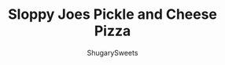 ---
layout: ../../layouts/MarkdownPostLayout.astro
title: Sloppy Joes Pickle and Cheese Pizza
author: ShugarySweets
pubDate: 2019-01-15
description: "Sloppy Joes Pizza is two kid favorites in one dish! Seasoned ground beef, Dill pickles and plenty of gooey cheese are baked on a homemade crust in this fun family meal idea"
image_url: https://www.shugarysweets.com/wp-content/uploads/2014/12/sloppy-joe-pizza-4.jpg
tags: ["Main Dish","American"]
calories: 318
protein: 15
carbohydrates: 33
fats: 14
fiber: 2
ingredients: ["3 1/2 cups all-purpose flour","1 envelope Fleischmann's® Pizza Crust Yeast or Rapid Rise Yeast","1 1/2 Tablespoons granulated sugar","1 1/2 teaspoon kosher salt","1 1/3 cup very warm water (120 degree F to 130 degree F)","1/3 cup vegetable oil","1 pound lean ground beef","1/4 teaspoon marjoram","1/2 teaspoon paprika","1 Tablespoon minced onion","1/2 teaspoon kosher salt","1/2 teaspoon cornstarch","1/4 teaspoon garlic powder","1/4 teaspoon dry mustard","1/4 teaspoon celery seed","3/4 teaspoon chili powder","2 teaspoons granulated sugar","1/2 cup water","1 cup tomato sauce","2 cups shredded mozzarella cheese","2 cups shredded cheddar cheese","1 1/2 cups diced dill pickles"]
serves: 20
time: "38 minutes"
prepTime: "20 minutes"
instructions: ["Preheat oven to 425 degree F.","For the crust: In a large bowl, combine 2 cup of all-purpose flour, undissolved yeast, sugar and salt. Add very warm water and oil, mixing until well blended. (I used my electric mixer with paddle attachment). Gradually add the remaining flour to make a soft dough. The dough should form a ball and will be slightly sticky.","Knead dough on a floured surface until smooth and elastic, for about 4 minutes (I used my electric mixer with dough hook attachment for this part instead, it worked great!!). Divide dough in half and cover with a clean dry towel until toppings are ready.","Cook and crumble the ground beef in a large skillet over medium high heat. Drain off the excess grease and return meat to the skillet. Add seasonings, water, and tomato sauce, mixing until fully blended. Simmer on low heat for 2-3 minutes.","Pat each portion of dough with floured hands to make a 12inch round pizza (using a baking pizza stone or round pizza pan). Form a rim by pinching the edge of the dough.","Spread half of the warm Sloppy Joe mixture onto pizza crust. Top with half the mozzarella and half the cheddar cheese. Sprinkle half the diced pickles over the pizza. Repeat with the second pizza.","Bake in oven for 18-20 minutes, until cheese is bubbly and melted and the crust is browned.Slice and enjoy immediately!!"]
nutrition: ["318 calories","33 grams carbohydrates","37 milligrams cholesterol","14 grams fat","2 grams fiber","15 grams protein","5 grams saturated fat","550 milligrams sodium","3 grams sugar","0 grams trans fat","8 grams unsaturated fat"]
---